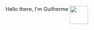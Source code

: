 <div>
    Hello there, I'm Guilherme <img width="50em" height="50em" align="top" src="https://media.tenor.com/EFaXnC3pyR0AAAAC/squirtle-pokemon.gif" />
